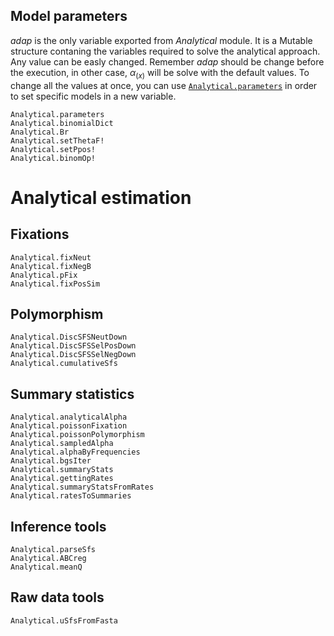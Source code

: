 ## Model parameters

*adap* is the only variable exported from *Analytical* module. It is a Mutable structure contaning the variables required to solve the analytical approach. Any value can be easly changed. Remember *adap* should be change before the execution, in other case, $\alpha_{(x)}$ will be solve with the default values. To change all the values at once, you can use [`Analytical.parameters`](@ref) in order to set specific models in a new variable.

```@docs
Analytical.parameters
Analytical.binomialDict
Analytical.Br
Analytical.setThetaF!
Analytical.setPpos!
Analytical.binomOp!
```

# Analytical estimation
## Fixations
```@docs
Analytical.fixNeut
Analytical.fixNegB
Analytical.pFix
Analytical.fixPosSim
```

## Polymorphism
```@docs
Analytical.DiscSFSNeutDown
Analytical.DiscSFSSelPosDown
Analytical.DiscSFSSelNegDown
Analytical.cumulativeSfs
```

## Summary statistics
```@docs
Analytical.analyticalAlpha
Analytical.poissonFixation
Analytical.poissonPolymorphism
Analytical.sampledAlpha
Analytical.alphaByFrequencies
Analytical.bgsIter
Analytical.summaryStats
Analytical.gettingRates
Analytical.summaryStatsFromRates
Analytical.ratesToSummaries
```

## Inference tools
```@docs
Analytical.parseSfs
Analytical.ABCreg
Analytical.meanQ
```

## Raw data tools
```@docs
Analytical.uSfsFromFasta
```
